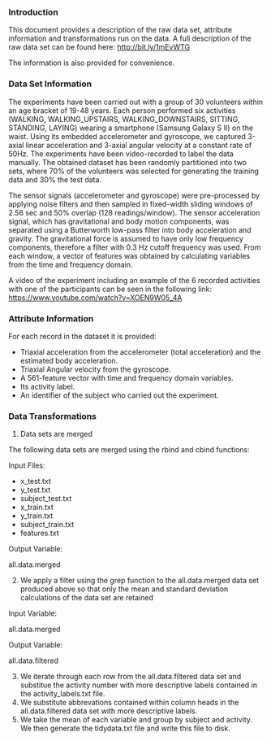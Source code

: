 ### Introduction

This document provides a description of the raw data set, attribute information and transformations run on the data.  A full description of the raw data set can be found here: http://bit.ly/1mEvWTG

The information is also provided for convenience.

### Data Set Information
The experiments have been carried out with a group of 30 volunteers within an age bracket of 19-48 years. Each person performed six activities (WALKING, WALKING_UPSTAIRS, WALKING_DOWNSTAIRS, SITTING, STANDING, LAYING) wearing a smartphone (Samsung Galaxy S II) on the waist. Using its embedded accelerometer and gyroscope, we captured 3-axial linear acceleration and 3-axial angular velocity at a constant rate of 50Hz. The experiments have been video-recorded to label the data manually. The obtained dataset has been randomly partitioned into two sets, where 70% of the volunteers was selected for generating the training data and 30% the test data. 

The sensor signals (accelerometer and gyroscope) were pre-processed by applying noise filters and then sampled in fixed-width sliding windows of 2.56 sec and 50% overlap (128 readings/window). The sensor acceleration signal, which has gravitational and body motion components, was separated using a Butterworth low-pass filter into body acceleration and gravity. The gravitational force is assumed to have only low frequency components, therefore a filter with 0.3 Hz cutoff frequency was used. From each window, a vector of features was obtained by calculating variables from the time and frequency domain.

A video of the experiment including an example of the 6 recorded activities with one of the participants can be seen in the following link: https://www.youtube.com/watch?v=XOEN9W05_4A


### Attribute Information

For each record in the dataset it is provided: 
* Triaxial acceleration from the accelerometer (total acceleration) and the estimated body acceleration. 
* Triaxial Angular velocity from the gyroscope. 
* A 561-feature vector with time and frequency domain variables. 
* Its activity label. 
* An identifier of the subject who carried out the experiment.

### Data Transformations

1. Data sets are merged

The following data sets are merged using the rbind and cbind functions:

Input Files:

* x_test.txt
* y_test.txt
* subject_test.txt
* x_train.txt
* y_train.txt
* subject_train.txt
* features.txt

Output Variable:

all.data.merged

2. We apply a filter using the grep function to the all.data.merged data set produced above so that only the mean and standard deviation calculations of the data set are retained

Input Variable:

all.data.merged

Output Variable:

all.data.filtered

3. We iterate through each row from the all.data.filtered data set and substitue the activity number with more descriptive labels contained in the activity_labels.txt file.
4. We substitute abbrevations contained within column heads in the all.data.filtered data set with more descriptive labels.
5. We take the mean of each variable and group by subject and activity.  We then generate the tidydata.txt file and write this file to disk.


